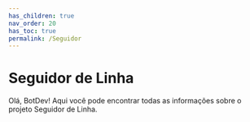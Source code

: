 ```yaml
---
has_children: true
nav_order: 20
has_toc: true
permalink: /Seguidor
---
```

# Seguidor de Linha

Olá, BotDev! Aqui você pode encontrar todas as informações sobre o projeto Seguidor de Linha.